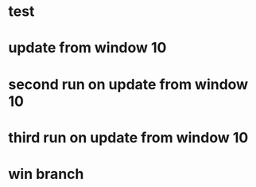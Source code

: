 # test
# update from window 10
# second run on update from window 10
# third run on update from window 10

# win branch